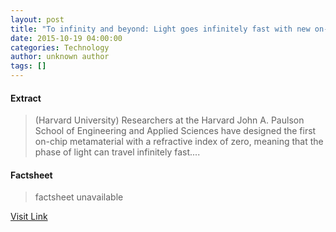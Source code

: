 ```yaml
---
layout: post
title: "To infinity and beyond: Light goes infinitely fast with new on-chip material"
date: 2015-10-19 04:00:00
categories: Technology
author: unknown author
tags: []
---
```



#### Extract
>(Harvard University) Researchers at the Harvard John A. Paulson School of Engineering and Applied Sciences have designed the first on-chip metamaterial with a refractive index of zero, meaning that the phase of light can travel infinitely fast....

#### Factsheet
>factsheet unavailable

[Visit Link](http://www.eurekalert.org/pub_releases/2015-10/hu-tia101415.php)


